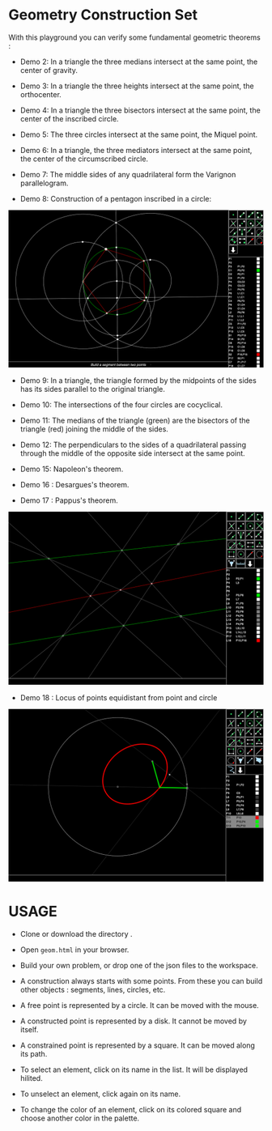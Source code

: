 # Geometry Construction Set

With this playground you can verify some fundamental geometric theorems :

* Demo 2: In a triangle the three medians intersect at the same point, the center of gravity.

* Demo 3: In a triangle the three heights intersect at the same point, the orthocenter.

* Demo 4: In a triangle the three bisectors intersect at the same point, the center of the inscribed circle.

* Demo 5: The three circles intersect at the same point, the Miquel point.

* Demo 6: In a triangle, the three mediators intersect at the same point, the center of the circumscribed circle.

* Demo 7: The middle sides of any quadrilateral form the Varignon parallelogram.

* Demo 8: Construction of a pentagon inscribed in a circle:

![demo08](demo08.png)

* Demo 9: In a triangle, the triangle formed by the midpoints of the sides has its sides parallel to the original triangle.

* Demo 10: The intersections of the four circles are cocyclical.

* Demo 11: The medians of the triangle (green) are the bisectors of the triangle (red) joining the middle of the sides.

* Demo 12: The perpendiculars to the sides of a quadrilateral passing through the middle of the opposite side intersect at the same point.

* Demo 15: Napoleon's theorem.

* Demo 16 : Desargues's theorem.

* Demo 17 : Pappus's theorem.

![demo17](demo17.png)

* Demo 18 : Locus of points equidistant from point and circle

![demo18](demo18.png)

# USAGE

* Clone or download the directory .

* Open `geom.html` in your browser.

* Build your own problem, or drop one of the json files to the workspace.

* A construction always starts with some points. From these you can build other objects : segments, lines, circles, etc. 

* A free point is represented by a circle. It can be moved with the mouse.

* A constructed point is represented by a disk. It cannot be moved by itself.

* A constrained point is represented by a square. It can be moved along its path.

* To select an element, click on its name in the list. It will be displayed hilited.

* To unselect an element, click again on its name.

* To change the color of an element, click on its colored square and choose another color in the palette.


